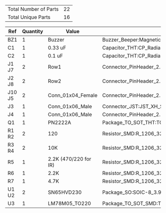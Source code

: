 | | |
|-|-|
|Total Number of Parts    |    22|
|Total Unique Parts    |    16|

|    Ref    |    Quantity    |    Value    |Footprint    |Fields    |
|-|-|-|-|-|
|    BZ1     |    1    |    Buzzer    |Buzzer_Beeper:MagneticBuzzer_Kingstate_KCG0601    |    |
|    C1     |    1    |    0.33 uF    |Capacitor_THT:CP_Radial_D4.0mm_P2.00mm    |    |
|    C2     |    1    |    0.1 uF    |Capacitor_THT:CP_Radial_D4.0mm_P2.00mm    |    |
|    J1 J7     |    2    |    Row1    |Connector_PinHeader_2.54mm:PinHeader_1x15_P2.54mm_Vertical    |    |
|    J2 J8     |    2    |    Row2    |Connector_PinHeader_2.54mm:PinHeader_1x15_P2.54mm_Vertical    |    |
|    J10 J5     |    2    |    Conn_01x04_Female    |Connector_PinHeader_2.54mm:PinHeader_1x04_P2.54mm_Vertical    |    |
|    J3     |    1    |    Conn_01x06_Male    |Connector_JST:JST_XH_S06B-XH-A_1x06_P2.50mm_Horizontal    |    |
|    J4     |    1    |    Conn_01x06_Male    |Connector_PinHeader_2.54mm:PinHeader_1x06_P2.54mm_Vertical    |    |
|    Q1     |    1    |    PN2222A    |Package_TO_SOT_THT:TO-92_Inline    |    |
|    R1 R2     |    2    |    120    |Resistor_SMD:R_1206_3216Metric_Pad1.42x1.75mm_HandSolder    |    |
|    R3 R4     |    2    |    10K    |Resistor_SMD:R_1206_3216Metric_Pad1.42x1.75mm_HandSolder    |    |
|    R5     |    1    |    2.2K (470/220 for IR)    |Resistor_SMD:R_1206_3216Metric_Pad1.42x1.75mm_HandSolder    |    |
|    R6     |    1    |    2.2K    |Resistor_SMD:R_1206_3216Metric_Pad1.42x1.75mm_HandSolder    |    |
|    R7     |    1    |    4.7K    |Resistor_SMD:R_1206_3216Metric_Pad1.42x1.75mm_HandSolder    |    |
|    U1 U2     |    2    |    SN65HVD230    |Package_SO:SOIC-8_3.9x4.9mm_P1.27mm    |    |
|    U3     |    1    |    LM78M05_TO220    |Package_TO_SOT_SMD:TO-252-2    |    |

